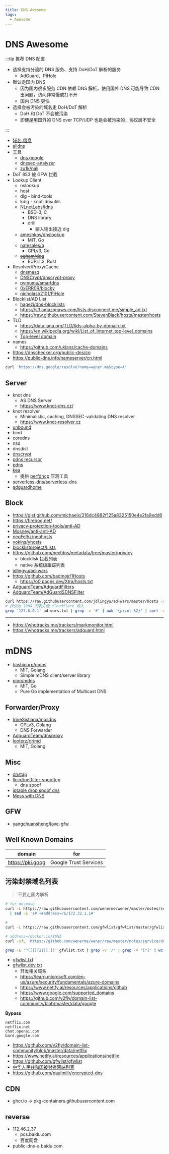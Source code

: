 ```yaml
---
title: DNS Awesome
tags:
  - Awesome
---
```


# DNS Awesome

:::tip 推荐 DNS 配置

- 选择支持分流的 DNS 服务、支持 DoH/DoT 解析的服务
  - AdGuard、PiHole
- 默认走国内 DNS
  - 因为国内很多服务 CDN 依赖 DNS 解析，使用国外 DNS 可能导致 CDN 出问题，访问非常慢或打不开
  - 国内 DNS 更快
- 选择会被污染的域名走 DoH/DoT 解析
  - DoH 和 DoT 不会被污染
  - 即便是用国外的 DNS over TCP/UDP 也是会被污染的，协议层不安全

:::

- [域名.信息](http://域名.信息)
- [alidns](https://alidns.com/)
- 工具
  - [dns.google](https://dns.google/)
  - [dnssec-analyzer](https://dnssec-analyzer.verisignlabs.com/)
  - [zu1k/nali](https://github.com/zu1k/nali)
- DoT 853 被 GFW 拦截
- Lookup Client
  - nslookup
  - host
  - dig - bind-tools
  - kdig - knot-dnsutils
  - [NLnetLabs/ldns](https://github.com/NLnetLabs/ldns)
    - BSD-3, C
    - DNS library
    - drill
      - 输入输出接近 dig
  - [ameshkov/dnslookup](https://github.com/ameshkov/dnslookup)
    - MIT, Go
  - [natesales/q](https://github.com/natesales/q)
    - GPLv3, Go
  - ~~[ogham/dog](https://github.com/ogham/dog)~~
    - EUPL1.2, Rust
- Resolver/Proxy/Cache
  - [dnsmasq]
  - [DNSCrypt/dnscrypt-proxy](https://github.com/DNSCrypt/dnscrypt-proxy)
  - [pymumu/smartdns](https://github.com/pymumu/smartdns)
  - [0xERR0R/blocky](./blocky)
  - [nicholasb2101/PiHole](https://github.com/nicholasb2101/PiHole)
- Blocklist/AD List
  - [hagezi/dns-blocklists](https://github.com/hagezi/dns-blocklists)
  - https://s3.amazonaws.com/lists.disconnect.me/simple_ad.txt
  - https://raw.githubusercontent.com/StevenBlack/hosts/master/hosts
- TLD
  - https://data.iana.org/TLD/tlds-alpha-by-domain.txt
  - https://en.wikipedia.org/wiki/List_of_Internet_top-level_domains
  - [Top-level domain](https://en.wikipedia.org/wiki/Top-level_domain)
- names
  - https://github.com/uklans/cache-domains
- https://dnschecker.org/public-dns/cn
- https://public-dns.info/nameserver/cn.html

```bash
curl 'https://dns.google/resolve?name=wener.me&type=A'
```

## Server

- knot dns
  - AS DNS Server
  - https://www.knot-dns.cz/
- knot resolver
  - Minimalistic, caching, DNSSEC-validating DNS resolver
  - https://www.knot-resolver.cz
- [unbound]
- bind
- coredns
- nsd
- dnsdist
- [dnscrypt]
- [pdns recursor](./powerdns/powerdns-rec.md)
- [pdns](./powerdns/README.md)
- [kea](https://gitlab.isc.org/isc-projects/kea)
  - 提供 [perfdhcp](https://kea.readthedocs.io/en/latest/man/perfdhcp.8.html) 压测工具
- [serverless-dns/serverless-dns](https://github.com/serverless-dns/serverless-dns)
- [adguardhome](./adguard.md)

[dnscrypt]: ./dnscrypt.md
[unbound]: ./unbound.md
[dnsmasq]: ./dnsmasq.md

## Block

- https://gist.github.com/michaelx/316dc4882f125a8325150e4e2fa9edd6
- https://firebog.net/
- [privacy-protection-tools/anti-AD](https://github.com/privacy-protection-tools/anti-AD)
- [Mosney/anti-anti-AD](https://github.com/Mosney/anti-anti-AD)
- [neoFelhz/neohosts](https://github.com/neoFelhz/neohosts)
- [vokins/yhosts](https://github.com/vokins/yhosts)
- [blocklistproject/Lists](https://github.com/blocklistproject/Lists)
- https://github.com/nextdns/metadata/tree/master/privacy
  - blocklisk 拦截列表
  - native 系统级跟踪列表
- [jdlingyu/ad-wars](https://github.com/jdlingyu/ad-wars)
- https://github.com/badmojr/1Hosts
  - https://o0.pages.dev/Xtra/hosts.txt
- [AdguardTeam/AdguardFilters](https://github.com/AdguardTeam/AdguardFilters)
- [AdguardTeam/AdGuardSDNSFilter](https://github.com/AdguardTeam/AdGuardSDNSFilter)

```bash
curl https://raw.githubusercontent.com/jdlingyu/ad-wars/master/hosts -so ad-wars.txt
# 拆分为 1000 列表方便 cloudflare 导入
grep '127.0.0.1' ad-wars.txt | grep -v '#' | awk '{print $2}' | sort -u | split -l 1000 -d --additional-suffix '.csv' - ad-wars-
```

---

- https://whotracks.me/trackers/markmonitor.html
- https://whotracks.me/trackers/adguard.html


# mDNS

- [hashicorp/mdns](https://github.com/hashicorp/mdns)
  - MIT, Golang
  - Simple mDNS client/server library
- [pion/mdns](https://github.com/pion/mdns)
  - MIT, Go
  - Pure Go implementation of Multicast DNS

## Forwarder/Proxy

- [IrineSistiana/mosdns](https://github.com/IrineSistiana/mosdns)
  - GPLv3, Golang
  - DNS Forwarder
- [AdguardTeam/dnsproxy](https://github.com/AdguardTeam/dnsproxy)
- [looterz/grimd](https://github.com/looterz/grimd)
  - MIT, Golang

## Misc

- [dnstap](https://dnstap.info/)
- [llccd/netfilter-spooftcp](https://github.com/llccd/netfilter-spooftcp)
  - dns spoof
- [iptable drop spoof dns](https://twitter.com/gNodeB/status/1443975021840551941)
- [Mess with DNS](https://jvns.ca/blog/2021/12/15/mess-with-dns/)

## GFW

- [yangchuansheng/love-gfw](https://github.com/yangchuansheng/love-gfw)

## Well Known Domains

| domain           | for                   |
| ---------------- | --------------------- |
| https://pki.goog | Google Trust Services |

## 污染封禁域名列表

> 不要走国内解析

<!--
Adguard
a=``
copy(`/${a.split(/\n/).join('/')}/`)

sort -uo notes/service/dns/gfwlist.txt{,}
-->

```bash
# for dnsmasq
curl -L https://raw.githubusercontent.com/wenerme/wener/master/notes/service/dns/gfwlist.txt \
  | sed -E 's#.+#address=/&/172.32.1.1#'

#
curl -L https://raw.githubusercontent.com/gfwlist/gfwlist/master/gfwlist.txt | base64 -d > gfwlist.txt

# address=/docker.io/$SNI
curl -sfL 'https://github.com/wenerme/wener/raw/master/notes/service/dns/gfwlist.dev.txt' | sed -e 's#.*#address=/\0/$SNI#'

grep -E '^([|]{2}|[.])' gfwlist.txt | grep -v '/' | grep -v '[*]' | wc -l | sed 's/^[|.]*//' | sort -u
```

- [gfwlist.txt](https://raw.githubusercontent.com/wenerme/wener/master/notes/service/dns/gfwlist.txt)
- [gfwlist.dev.txt](https://raw.githubusercontent.com/wenerme/wener/master/notes/service/dns/gfwlist.dev.txt)
  - 开发相关域名
  - https://learn.microsoft.com/en-us/azure/security/fundamentals/azure-domains
  - https://www.netify.ai/resources/applications/github
  - https://www.google.com/supported_domains
  - https://github.com/v2fly/domain-list-community/blob/master/data/google

**Bypass**

```
netflix.com
netflix.net
chat.openai.com
bard.google.com
```

- https://github.com/v2fly/domain-list-community/blob/master/data/netflix
- https://www.netify.ai/resources/applications/netflix
- https://github.com/gfwlist/gfwlist
- [中华人民共和国被封锁网站列表](https://zh.wikipedia.org/wiki/中华人民共和国被封锁网站列表)
- https://github.com/paulmillr/encrypted-dns

## CDN

- ghcr.io -> pkg-containers.githubusercontent.com

## reverse

- 112.46.2.37
  - pcs.baidu.com
  - 百度网盘
- public-dns-a.baidu.com
